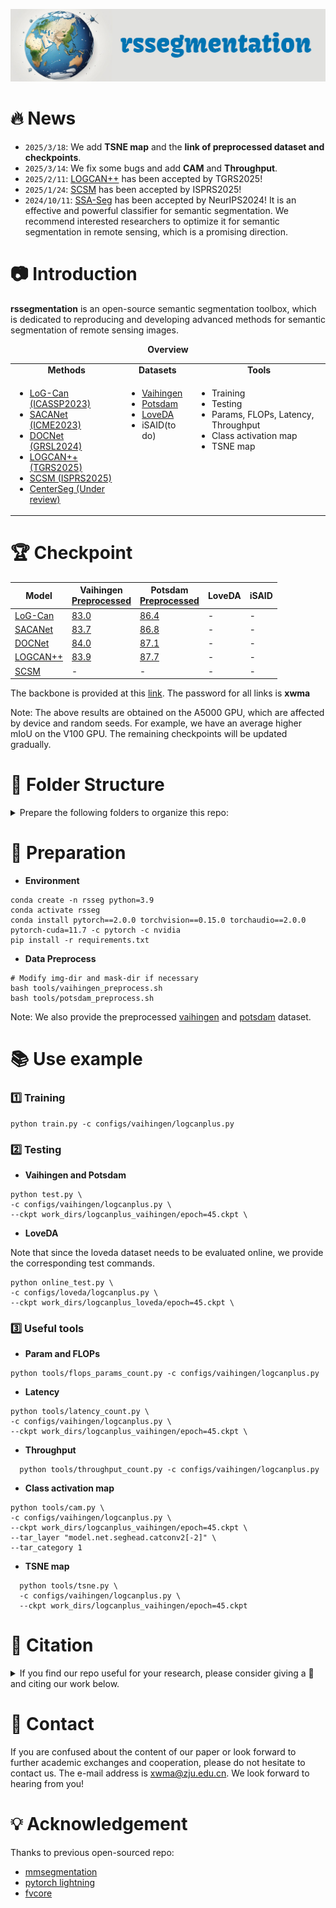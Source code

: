 ![cap](./cap.jpg)

# 🔥 News

- `2025/3/18`: We add **TSNE map** and the **link of preprocessed dataset and checkpoints**.
- `2025/3/14`: We fix some bugs and add **CAM** and **Throughput**.
- `2025/2/11`: [LOGCAN++](https://arxiv.org/abs/2406.16502) has been accepted by TGRS2025!
- `2025/1/24`: [SCSM](https://arxiv.org/abs/2501.13130) has been accepted by ISPRS2025!
- `2024/10/11`: [SSA-Seg](https://arxiv.org/abs/2405.06525) has been accepted by NeurIPS2024! It is an effective and powerful classifier for semantic segmentation. We recommend interested researchers to optimize it for semantic segmentation in remote sensing, which is a promising direction.



# 📷 Introduction

**rssegmentation** is an open-source semantic segmentation toolbox, which is dedicated to reproducing and developing advanced methods for semantic segmentation of remote sensing images.

<div align="center">
  <b>Overview</b>
</div>
<table align="center">
  <tbody>
    <tr align="center" valign="center">
      <td>
        <b>Methods</b>
      </td>
      <td>
        <b>Datasets</b>
      </td>
      <td>
        <b>Tools</b>
      </td>
    </tr>
	<tr valign="top">
      <td>
        <ul>
          <li><a href="https://ieeexplore.ieee.org/abstract/document/10095835/">LoG-Can (ICASSP2023) </a></li>
          <li><a href="https://ieeexplore.ieee.org/abstract/document/10219583/">SACANet (ICME2023)</a></li>
       		<li><a href="https://ieeexplore.ieee.org/abstract/document/10381808/">DOCNet (GRSL2024)</a></li>
          <li><a href="https://ieeexplore.ieee.org/document/10884928/">LOGCAN++(TGRS2025)</a></li>
          <li><a href="https://www.sciencedirect.com/science/article/pii/S0924271625000255?via%3Dihub">SCSM (ISPRS2025)</a></li>
          <li><a href="https://arxiv.org/abs/2503.16963">CenterSeg (Under review)</a></li>
        </ul>
      </td>
<td>
        <ul>
          <li><a href="https://www.isprs.org/education/benchmarks/UrbanSemLab/default.aspx">Vaihingen </a></li>
          <li><a href="https://www.isprs.org/education/benchmarks/UrbanSemLab/default.aspx">Potsdam</a></li>
       		<li><a href="https://codalab.lisn.upsaclay.fr/competitions/421">LoveDA</a></li>
          <li>iSAID(to do)</a></li>
        </ul>
      </td>
<td>
        <ul>
          <li>Training </a></li>
          <li>Testing</a></li>
       		<li>Params, FLOPs, Latency, Throughput </a></li>
			<li>Class activation map </a></li>
			<li>TSNE map </a></li>
        </ul>
      </td>
</table>


# 🏆 Checkpoint

| Model                                                        | Vaihingen<br>[Preprocessed](https://pan.baidu.com/s/18zLMK8-gleYFyyXl-OWHrg) | Potsdam<br>[Preprocessed](https://pan.baidu.com/s/1qunEBhLH_GhqsnU6ZVK6TQ) | LoveDA | iSAID |
| ------------------------------------------------------------ | ------------------------------------------------------------ | ------------------------------------------------------------ | ------ | ----- |
| [LoG-Can](https://ieeexplore.ieee.org/abstract/document/10095835/) | [83.0](https://pan.baidu.com/s/105FsojTUzztah8xcdet3FA)      | [86.4](https://pan.baidu.com/s/105FsojTUzztah8xcdet3FA)      | -      | -     |
| [SACANet]()                                                  | [83.7](https://pan.baidu.com/s/1FFlDfa51r-bi-E9JcIDkJg )     | [86.8](https://pan.baidu.com/s/1FFlDfa51r-bi-E9JcIDkJg )     | -      | -     |
| [DOCNet]()                                                   | [84.0](https://pan.baidu.com/s/1YOVR-u-imX9ZqH9bO0aaGA )     | [87.1](https://pan.baidu.com/s/1YOVR-u-imX9ZqH9bO0aaGA)      | -      | -     |
| [LOGCAN++]()                                                 | [83.9](https://pan.baidu.com/s/1O5HmaXyUdRMXY34zHKn_Gg )     | [87.7](https://pan.baidu.com/s/1O5HmaXyUdRMXY34zHKn_Gg)      | -      | -     |
| [SCSM]()                                                     | -                                                            | -                                                            | -      | -     |

The backbone is provided at this [link](https://pan.baidu.com/s/1W-KFZ5Me1KbpiGwZv27qCA ). The password for all links is **xwma**

Note: The above results are obtained on the A5000 GPU, which are affected by device and random seeds. For example, we have an average higher mIoU on the V100 GPU. The remaining checkpoints will be updated gradually.



# 📒 Folder Structure

<details>
<summary>
Prepare the following folders to organize this repo:
</summary>

```
rssegmentation
├── rsseg (core code for datasets and models)
├── tools (some useful tools)
├── work_dirs (save the model weights and training logs)
├── data
│   ├── LoveDA
│   │   ├── Train
│   │   │   ├── Urban
│   │   │   │   ├── images_png (original images)
│   │   │   │   ├── masks_png (original labels)
│   │   │   ├── Rural
│   │   │   │   ├── images_png (original images)
│   │   │   │   ├── masks_png (original labels)
│   │   ├── Val (the same with Train)
│   │   ├── Test
│   ├── vaihingen
│   │   ├── ISPRS_semantic_labeling_Vaihingen 
│   │   │   ├── top (original images)
│   │   ├── ISPRS_semantic_labeling_Vaihingen_ground_truth_COMPLETE (original labels)
│   │   ├── ISPRS_semantic_labeling_Vaihingen_ground_truth_eroded_COMPLETE (original noBoundary lables)
│   │   ├── train (processed)
│   │   ├── test (processed)
│   ├── potsdam (the same with vaihingen)
│   │   ├── 2_Ortho_RGB (original images)
│   │   ├── 5_Labels_all (original labels)
│   │   ├── 5_Labels_all_noBoundary (original noBoundary lables)
│   │   ├── train (processed)
│   │   ├── test (processed)
```
</details>


# 🔐 Preparation

- **Environment**

```shell
conda create -n rsseg python=3.9
conda activate rsseg
conda install pytorch==2.0.0 torchvision==0.15.0 torchaudio==2.0.0 pytorch-cuda=11.7 -c pytorch -c nvidia
pip install -r requirements.txt
```

- **Data Preprocess**

```shell
# Modify img-dir and mask-dir if necessary
bash tools/vaihingen_preprocess.sh 
bash tools/potsdam_preprocess.sh 
```

Note: We also provide the preprocessed [vaihingen](https://pan.baidu.com/s/18zLMK8-gleYFyyXl-OWHrg) and [potsdam](https://pan.baidu.com/s/1qunEBhLH_GhqsnU6ZVK6TQ) dataset.



# 📚 Use example

### 1️⃣ Training

```shell
python train.py -c configs/vaihingen/logcanplus.py
```

### 2️⃣ Testing

- **Vaihingen and Potsdam**

```shell
python test.py \
-c configs/vaihingen/logcanplus.py \
--ckpt work_dirs/logcanplus_vaihingen/epoch=45.ckpt \
```

- **LoveDA**

Note that since the loveda dataset needs to be evaluated online, we provide the corresponding test commands.

```shell
python online_test.py \
-c configs/loveda/logcanplus.py \
--ckpt work_dirs/logcanplus_loveda/epoch=45.ckpt \
```

### 3️⃣ Useful tools

- **Param and FLOPs**

```shell
python tools/flops_params_count.py -c configs/vaihingen/logcanplus.py 
```
- **Latency**

```shell
python tools/latency_count.py \
-c configs/vaihingen/logcanplus.py \
--ckpt work_dirs/logcanplus_vaihingen/epoch=45.ckpt \
```
- **Throughput**

```shell
  python tools/throughput_count.py -c configs/vaihingen/logcanplus.py
```

- **Class activation map**

```shell
python tools/cam.py \
-c configs/vaihingen/logcanplus.py \
--ckpt work_dirs/logcanplus_vaihingen/epoch=45.ckpt \
--tar_layer "model.net.seghead.catconv2[-2]" \
--tar_category 1
```

* **TSNE map**

```shell
  python tools/tsne.py \
  -c configs/vaihingen/logcanplus.py \
  --ckpt work_dirs/logcanplus_vaihingen/epoch=45.ckpt 
```

  

# 🌟 Citation

<details>
<summary>
If you find our repo useful for your research, please consider giving a 🌟 and citing our work below.
</summary>

```
@inproceedings{logcan,
  title={Log-can: local-global class-aware network for semantic segmentation of remote sensing images},
  author={Ma, Xiaowen and Ma, Mengting and Hu, Chenlu and Song, Zhiyuan and Zhao, Ziyan and Feng, Tian and Zhang, Wei},
  booktitle={ICASSP 2023-2023 IEEE International Conference on Acoustics, Speech and Signal Processing (ICASSP)},
  pages={1--5},
  year={2023},
  organization={IEEE}
}
@inproceedings{sacanet,
  title={Sacanet: scene-aware class attention network for semantic segmentation of remote sensing images},
  author={Ma, Xiaowen and Che, Rui and Hong, Tingfeng and Ma, Mengting and Zhao, Ziyan and Feng, Tian and Zhang, Wei},
  booktitle={2023 IEEE International Conference on Multimedia and Expo (ICME)},
  pages={828--833},
  year={2023},
  organization={IEEE}
}

@article{docnet,
  title={DOCNet: Dual-Domain Optimized Class-Aware Network for Remote Sensing Image Segmentation},
  author={Ma, Xiaowen and Che, Rui and Wang, Xinyu and Ma, Mengting and Wu, Sensen and Feng, Tian and Zhang, Wei},
  journal={IEEE Geoscience and Remote Sensing Letters},
  year={2024},
  publisher={IEEE}
}

@ARTICLE{logcan++,
  author={Ma, Xiaowen and Lian, Rongrong and Wu, Zhenkai and Guo, Hongbo and Yang, Fan and Ma, Mengting and Wu, Sensen and Du, Zhenhong and Zhang, Wei and Song, Siyang},
  journal={IEEE Transactions on Geoscience and Remote Sensing}, 
  title={LOGCAN++: Adaptive Local-Global Class-Aware Network For Semantic Segmentation of Remote Sensing Images}, 
  year={2025},
  volume={},
  number={},
  pages={1-1},
  doi={10.1109/TGRS.2025.3541871}}

@article{scsm,
title = {A novel scene coupling semantic mask network for remote sensing image segmentation},
journal = {ISPRS Journal of Photogrammetry and Remote Sensing},
volume = {221},
pages = {44-63},
year = {2025},
issn = {0924-2716},
doi = {https://doi.org/10.1016/j.isprsjprs.2025.01.025},
url = {https://www.sciencedirect.com/science/article/pii/S0924271625000255},
author = {Xiaowen Ma and Rongrong Lian and Zhenkai Wu and Renxiang Guan and Tingfeng Hong and Mengjiao Zhao and Mengting Ma and Jiangtao Nie and Zhenhong Du and Siyang Song and Wei Zhang},
}

@misc{centerseg,
      title={Center-guided Classifier for Semantic Segmentation of Remote Sensing Images}, 
      author={Wei Zhang and Mengting Ma and Yizhen Jiang and Rongrong Lian and Zhenkai Wu and Kangning Cui and Xiaowen Ma},
      year={2025},
      eprint={2503.16963},
      archivePrefix={arXiv},
      primaryClass={cs.CV},
      url={https://arxiv.org/abs/2503.16963}, 
}
```
</details>

# 📮 Contact

If you are confused about the content of our paper or look forward to further academic exchanges and cooperation, please do not hesitate to contact us. The e-mail address is xwma@zju.edu.cn. We look forward to hearing from you!

# 💡 Acknowledgement

Thanks to previous open-sourced repo:

- [mmsegmentation](https://github.com/open-mmlab/mmsegmentation)
- [pytorch lightning](https://lightning.ai/)
- [fvcore](https://github.com/facebookresearch/fvcore)
